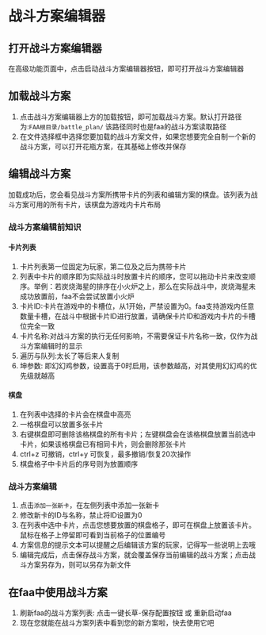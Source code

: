 # 战斗方案编辑器

## 打开战斗方案编辑器

在高级功能页面中，点击启动战斗方案编辑器按钮，即可打开战斗方案编辑器

## 加载战斗方案

1. 点击战斗方案编辑器上方的加载按钮，即可加载战斗方案。默认打开路径为:```FAA根目录/battle_plan/``` 该路径同时也是faa的战斗方案读取路径
2. 在文件选择框中选择您要加载的战斗方案文件，如果您想要完全自制一个新的战斗方案，可以打开花瓶方案，在其基础上修改并保存

## 编辑战斗方案

加载成功后，您会看见战斗方案所携带卡片的列表和编辑方案的棋盘。该列表为战斗方案可用的所有卡片，该棋盘为游戏内卡片布局

### 战斗方案编辑前知识

#### 卡片列表
1. 卡片列表第一位固定为玩家，第二位及之后为携带卡片
2. 列表中卡片的顺序即为实际战斗时放置卡片的顺序，您可以拖动卡片来改变顺序。举例：若炭烧海星的排序在小火炉之上，那么在实际战斗中，炭烧海星未成功放置前，faa不会尝试放置小火炉
3. 卡片ID:卡片在游戏中的卡槽位，从1开始，严禁设置为0。faa支持游戏内任意数量卡槽，在战斗中根据卡片ID进行放置，请确保卡片ID和游戏内卡片的卡槽位完全一致
4. 卡片名称:对战斗方案的执行无任何影响，不需要保证卡片名称一致，仅作为战斗方案编辑时的显示
5. 遍历与队列:太长了等后来人复制
6. 坤参数: 即幻幻鸡参数，设置高于0时启用，该参数越高，对其使用幻幻鸡的优先级就越高

#### 棋盘
1. 在列表中选择的卡片会在棋盘中高亮
2. 一格棋盘可以放置多张卡片
3. 右键棋盘即可删除该格棋盘的所有卡片；左键棋盘会在该格棋盘放置当前选中卡片，如果该格棋盘已有相同卡片，则会删除那张卡片
4. ctrl+z 可撤销，ctrl+y 可恢复，最多撤销/恢复20次操作
5. 棋盘格子中卡片后的序号则为放置顺序

### 战斗方案编辑
1. 点击```添加一张新卡```，在左侧列表中添加一张新卡
2. 修改新卡的ID与名称，禁止将ID设置为0
3. 在列表中选中卡片，点击您想要放置的棋盘格子，即可在棋盘上放置该卡片。鼠标在格子上停留即可看到当前格子的位置编号
4. 方案信息的提示文本可以提醒之后编辑该方案的玩家，记得写一些说明上去哦
5. 编辑完成后，点击保存战斗方案，就会覆盖保存当前编辑的战斗方案；点击战斗方案另存为，则可以另存为新文件

## 在faa中使用战斗方案
1. 刷新faa的战斗方案列表: 点击一键长草-保存配置按钮 或 重新启动faa
2. 现在您就能在战斗方案列表中看到您的新方案啦，快去使用它吧